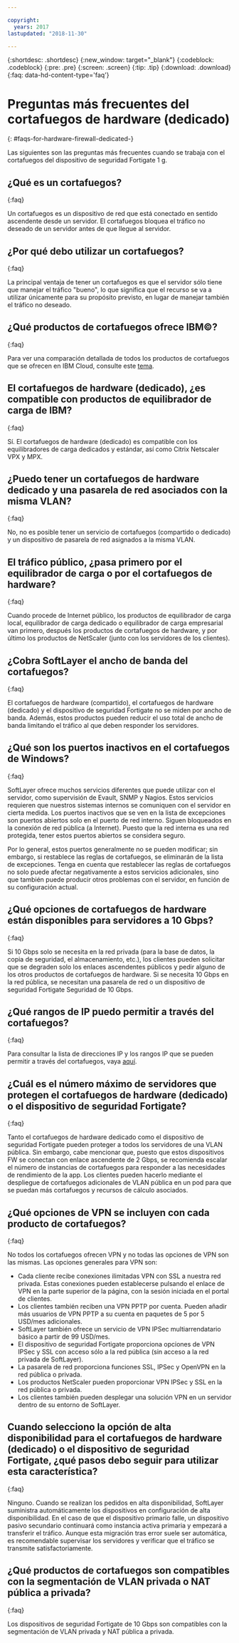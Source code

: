 ```yaml
---

copyright:
  years: 2017
lastupdated: "2018-11-30"

---
```


{:shortdesc: .shortdesc}
{:new_window: target="_blank"}
{:codeblock: .codeblock}
{:pre: .pre}
{:screen: .screen}
{:tip: .tip}
{:download: .download}
{:faq: data-hd-content-type='faq'}

# Preguntas más frecuentes del cortafuegos de hardware (dedicado)
{: #faqs-for-hardware-firewall-dedicated-}

Las siguientes son las preguntas más frecuentes cuando se trabaja con el cortafuegos del dispositivo de seguridad Fortigate 1 g.

## ¿Qué es un cortafuegos?
{:faq}

Un cortafuegos es un dispositivo de red que está conectado en sentido ascendente desde un servidor. El cortafuegos bloquea el tráfico no deseado de un servidor antes de que llegue al servidor.

## ¿Por qué debo utilizar un cortafuegos?
{:faq}

La principal ventaja de tener un cortafuegos es que el servidor sólo tiene que manejar el tráfico "bueno", lo que significa que el recurso se va a utilizar únicamente para su propósito previsto, en lugar de manejar también el tráfico no deseado.

## ¿Qué productos de cortafuegos ofrece IBM©?
{:faq}

Para ver una comparación detallada de todos los productos de cortafuegos que se ofrecen en IBM Cloud, consulte este [tema](/docs/infrastructure/fortigate-10g?topic=fortigate-10g-exploring-firewalls). 

## El cortafuegos de hardware (dedicado), ¿es compatible con productos de equilibrador de carga de IBM?
{:faq}

Sí. El cortafuegos de hardware (dedicado) es compatible con los equilibradores de carga dedicados y estándar, así como Citrix Netscaler VPX y MPX.

## ¿Puedo tener un cortafuegos de hardware dedicado y una pasarela de red asociados con la misma VLAN?
{:faq}

No, no es posible tener un servicio de cortafuegos (compartido o dedicado) y un dispositivo de pasarela de red asignados a la misma VLAN. 

## El tráfico público, ¿pasa primero por el equilibrador de carga o por el cortafuegos de hardware?
{:faq}

Cuando procede de Internet público, los productos de equilibrador de carga local, equilibrador de carga dedicado o equilibrador de carga empresarial van primero, después los productos de cortafuegos de hardware, y por último los productos de NetScaler (junto con los servidores de los clientes).

## ¿Cobra SoftLayer el ancho de banda del cortafuegos?
{:faq}

El cortafuegos de hardware (compartido), el cortafuegos de hardware (dedicado) y el dispositivo de seguridad Fortigate no se miden por ancho de banda.  Además, estos productos pueden reducir el uso total de ancho de banda limitando el tráfico al que deben responder los servidores.

## ¿Qué son los puertos inactivos en el cortafuegos de Windows?
{:faq}

SoftLayer ofrece muchos servicios diferentes que puede utilizar con el servidor, como supervisión de Evault, SNMP y Nagios. Estos servicios requieren que nuestros sistemas internos se comuniquen con el servidor en cierta medida. Los puertos inactivos que se ven en la lista de excepciones son puertos abiertos solo en el puerto de red interno. Siguen bloqueados en la conexión de red pública (a Internet). Puesto que la red interna es una red protegida, tener estos puertos abiertos se considera seguro.

Por lo general, estos puertos generalmente no se pueden modificar; sin embargo, si restablece las reglas de cortafuegos, se eliminarán de la lista de excepciones. Tenga en cuenta que restablecer las reglas de cortafuegos no solo puede afectar negativamente a estos servicios adicionales, sino que también puede producir otros problemas con el servidor, en función de su configuración actual.

## ¿Qué opciones de cortafuegos de hardware están disponibles para servidores a 10 Gbps?
{:faq}

Si 10 Gbps solo se necesita en la red privada (para la base de datos, la copia de seguridad, el almacenamiento, etc.), los clientes pueden solicitar que se degraden solo los enlaces ascendentes públicos y pedir alguno de los otros productos de cortafuegos de hardware. Si se necesita 10 Gbps en la red pública, se necesitan una pasarela de red o un dispositivo de seguridad Fortigate Seguridad de 10 Gbps.

## ¿Qué rangos de IP puedo permitir a través del cortafuegos?
{:faq}

Para consultar la lista de direcciones IP y los rangos IP que se pueden permitir a través del cortafuegos, vaya [aquí](/docs/infrastructure/hardware-firewall-dedicated?topic=hardware-firewall-dedicated-ibm-cloud-ip-ranges). 

## ¿Cuál es el número máximo de servidores que protegen el cortafuegos de hardware (dedicado) o el dispositivo de seguridad Fortigate?
{:faq}

Tanto el cortafuegos de hardware dedicado como el dispositivo de seguridad Fortigate pueden proteger a todos los servidores de una VLAN pública.  Sin embargo, cabe mencionar que, puesto que estos dispositivos FW se conectan con enlace ascendente de 2 Gbps, se recomienda escalar el número de instancias de cortafuegos para responder a las necesidades de rendimiento de la app. Los clientes pueden hacerlo mediante el despliegue de cortafuegos adicionales de VLAN pública en un pod para que se puedan más cortafuegos y recursos de cálculo asociados.

## ¿Qué opciones de VPN se incluyen con cada producto de cortafuegos?
{:faq}

No todos los cortafuegos ofrecen VPN y no todas las opciones de VPN son las mismas.  Las opciones generales para VPN son:

* Cada cliente recibe conexiones ilimitadas VPN con SSL a nuestra red privada. Estas conexiones pueden establecerse pulsando el enlace de VPN en la parte superior de la página, con la sesión iniciada en el portal de clientes.
* Los clientes también reciben una VPN PPTP por cuenta. Pueden añadir más usuarios de VPN PPTP a su cuenta en paquetes de 5 por 5 USD/mes adicionales.
* SoftLayer también ofrece un servicio de VPN IPSec multiarrendatario básico a partir de 99 USD/mes.
* El dispositivo de seguridad Fortigate proporciona opciones de VPN IPSec y SSL con acceso sólo a la red pública (sin acceso a la red privada de SoftLayer).
* La pasarela de red proporciona funciones SSL, IPSec y OpenVPN en la red pública o privada.
* Los productos NetScaler pueden proporcionar VPN IPSec y SSL en la red pública o privada.
* Los clientes también pueden desplegar una solución VPN en un servidor dentro de su entorno de SoftLayer.

## Cuando selecciono la opción de alta disponibilidad para el cortafuegos de hardware (dedicado) o el dispositivo de seguridad Fortigate, ¿qué pasos debo seguir para utilizar esta característica?
{:faq}

Ninguno. Cuando se realizan los pedidos en alta disponibilidad, SoftLayer suministra automáticamente los dispositivos en configuración de alta disponibilidad.  En el caso de que el dispositivo primario falle, un dispositivo pasivo secundario continuará como instancia activa primaria y empezará a transferir el tráfico.  Aunque esta migración tras error suele ser automática, es recomendable supervisar los servidores y verificar que el tráfico se transmite satisfactoriamente.

## ¿Qué productos de cortafuegos son compatibles con la segmentación de VLAN privada o NAT pública a privada?
{:faq}

Los dispositivos de seguridad Fortigate de 10 Gbps son compatibles con la segmentación de VLAN privada y NAT pública a privada. 
